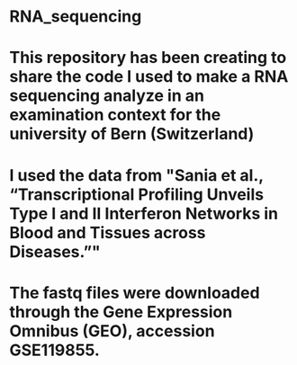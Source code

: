 # RNA_sequencing
# This repository has been creating to share the code I used to make a RNA sequencing analyze in an examination context for the university of Bern (Switzerland)
# I used the data from "Sania et al., “Transcriptional Profiling Unveils Type I and II Interferon Networks in Blood and Tissues across Diseases.”"
# The fastq files were downloaded through the Gene Expression Omnibus (GEO), accession GSE119855.
